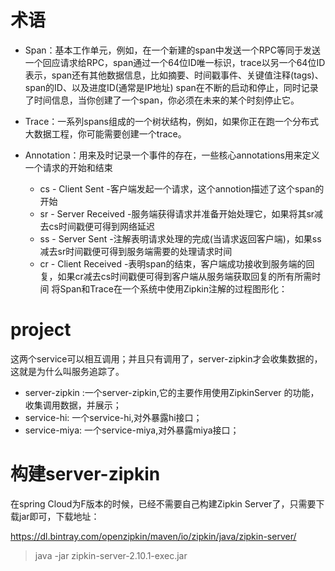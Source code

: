 # 术语

- Span：基本工作单元，例如，在一个新建的span中发送一个RPC等同于发送一个回应请求给RPC，span通过一个64位ID唯一标识，trace以另一个64位ID表示，span还有其他数据信息，比如摘要、时间戳事件、关键值注释(tags)、span的ID、以及进度ID(通常是IP地址) span在不断的启动和停止，同时记录了时间信息，当你创建了一个span，你必须在未来的某个时刻停止它。

- Trace：一系列spans组成的一个树状结构，例如，如果你正在跑一个分布式大数据工程，你可能需要创建一个trace。

- Annotation：用来及时记录一个事件的存在，一些核心annotations用来定义一个请求的开始和结束
    - cs - Client Sent -客户端发起一个请求，这个annotion描述了这个span的开始
    - sr - Server Received -服务端获得请求并准备开始处理它，如果将其sr减去cs时间戳便可得到网络延迟
    - ss - Server Sent -注解表明请求处理的完成(当请求返回客户端)，如果ss减去sr时间戳便可得到服务端需要的处理请求时间
    - cr - Client Received -表明span的结束，客户端成功接收到服务端的回复，如果cr减去cs时间戳便可得到客户端从服务端获取回复的所有所需时间 将Span和Trace在一个系统中使用Zipkin注解的过程图形化：


# project
这两个service可以相互调用；并且只有调用了，server-zipkin才会收集数据的，这就是为什么叫服务追踪了。

- server-zipkin :一个server-zipkin,它的主要作用使用ZipkinServer 的功能，收集调用数据，并展示；
- service-hi: 一个service-hi,对外暴露hi接口；
- service-miya: 一个service-miya,对外暴露miya接口；

# 构建server-zipkin

在spring Cloud为F版本的时候，已经不需要自己构建Zipkin Server了，只需要下载jar即可，下载地址：

https://dl.bintray.com/openzipkin/maven/io/zipkin/java/zipkin-server/

> java -jar zipkin-server-2.10.1-exec.jar
